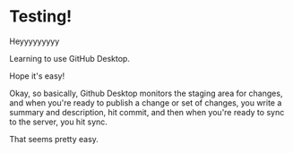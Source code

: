 # Testing!
Heyyyyyyyyy

Learning to use GitHub Desktop.

Hope it's easy!

Okay, so basically, Github Desktop monitors the staging area for changes,
and when you're ready to publish a change or set of changes, you write a
summary and description, hit commit, and then when you're ready to sync
to the server, you hit sync.

That seems pretty easy.
